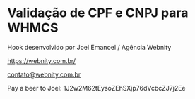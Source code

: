 # Validação de CPF e CNPJ para WHMCS

Hook desenvolvido por Joel Emanoel / Agência Webnity

https://webnity.com.br/

contato@webnity.com.br


Pay a beer to Joel: 1J2w2M62tEysoZEhSXjp76dVcbcZJ7j2Ee
